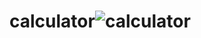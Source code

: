 # calculator![calculator](https://user-images.githubusercontent.com/58837084/187128865-b0b03a35-e8dc-4aa9-bf85-2f5d7cfb7fe1.png)
